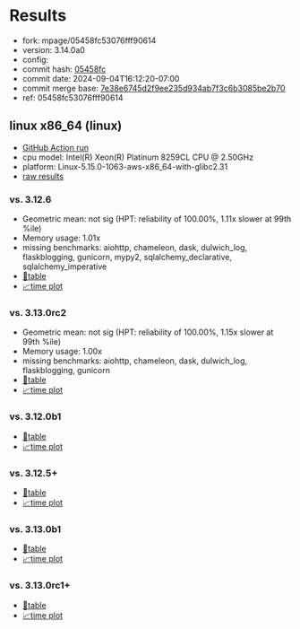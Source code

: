 # Results

- fork: mpage/05458fc53076fff90614
- version: 3.14.0a0
- config: 
- commit hash: [05458fc](https://github.com/mpage/cpython/commit/05458fc)
- commit date: 2024-09-04T16:12:20-07:00
- commit merge base: [7e38e6745d2f9ee235d934ab7f3c6b3085be2b70](https://github.com/python/cpython/commit/7e38e6745d2f9ee235d934ab7f3c6b3085be2b70)
- ref: 05458fc53076fff90614

## linux x86_64 (linux)

- [GitHub Action run](https://github.com/facebookexperimental/free-threading-benchmarking/actions/runs/10713060122)
- cpu model: Intel(R) Xeon(R) Platinum 8259CL CPU @ 2.50GHz
- platform: Linux-5.15.0-1063-aws-x86_64-with-glibc2.31
- [raw results](bm-20240904-linux-x86_64-mpage-05458fc53076fff90614-3.14.0a0-05458fc.json)

### vs. 3.12.6

- Geometric mean: not sig (HPT: reliability of 100.00%, 1.11x slower at 99th %ile)
- Memory usage: 1.01x
- missing benchmarks: aiohttp, chameleon, dask, dulwich_log, flaskblogging, gunicorn, mypy2, sqlalchemy_declarative, sqlalchemy_imperative
- [📄table](bm-20240904-linux-x86_64-mpage-05458fc53076fff90614-3.14.0a0-05458fc-vs-3.12.6.md)
- [📈time plot](bm-20240904-linux-x86_64-mpage-05458fc53076fff90614-3.14.0a0-05458fc-vs-3.12.6.svg)

### vs. 3.13.0rc2

- Geometric mean: not sig (HPT: reliability of 100.00%, 1.15x slower at 99th %ile)
- Memory usage: 1.00x
- missing benchmarks: aiohttp, chameleon, dask, dulwich_log, flaskblogging, gunicorn
- [📄table](bm-20240904-linux-x86_64-mpage-05458fc53076fff90614-3.14.0a0-05458fc-vs-3.13.0rc2.md)
- [📈time plot](bm-20240904-linux-x86_64-mpage-05458fc53076fff90614-3.14.0a0-05458fc-vs-3.13.0rc2.svg)

### vs. 3.12.0b1

- [📄table](bm-20240904-linux-x86_64-mpage-05458fc53076fff90614-3.14.0a0-05458fc-vs-3.12.0b1.md)
- [📈time plot](bm-20240904-linux-x86_64-mpage-05458fc53076fff90614-3.14.0a0-05458fc-vs-3.12.0b1.svg)

### vs. 3.12.5+

- [📄table](bm-20240904-linux-x86_64-mpage-05458fc53076fff90614-3.14.0a0-05458fc-vs-3.12.5%2B.md)
- [📈time plot](bm-20240904-linux-x86_64-mpage-05458fc53076fff90614-3.14.0a0-05458fc-vs-3.12.5%2B.svg)

### vs. 3.13.0b1

- [📄table](bm-20240904-linux-x86_64-mpage-05458fc53076fff90614-3.14.0a0-05458fc-vs-3.13.0b1.md)
- [📈time plot](bm-20240904-linux-x86_64-mpage-05458fc53076fff90614-3.14.0a0-05458fc-vs-3.13.0b1.svg)

### vs. 3.13.0rc1+

- [📄table](bm-20240904-linux-x86_64-mpage-05458fc53076fff90614-3.14.0a0-05458fc-vs-3.13.0rc1%2B.md)
- [📈time plot](bm-20240904-linux-x86_64-mpage-05458fc53076fff90614-3.14.0a0-05458fc-vs-3.13.0rc1%2B.svg)

